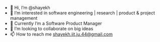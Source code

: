 - 👋 Hi, I’m @shayekh
- 👀 I’m interested in software engineering | research | product & project management
- 🌱 Currently I’m a Software Product Manager
- 💞️ I’m looking to collaborate on big ideas
- 📫 How to reach me shayekh.iit.ju.44@gmail.com

<!---
shayekh/shayekh is a ✨ special ✨ repository because its `README.md` (this file) appears on your GitHub profile.
You can click the Preview link to take a look at your changes.
--->
